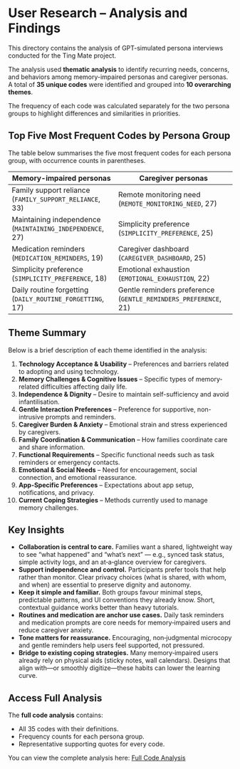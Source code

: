 # User Research – Analysis and Findings

This directory contains the analysis of GPT-simulated persona interviews conducted for the Ting Mate project.

The analysis used **thematic analysis** to identify recurring needs, concerns, and behaviors among memory-impaired personas and caregiver personas. A total of **35 unique codes** were identified and grouped into **10 overarching themes**.

The frequency of each code was calculated separately for the two persona groups to highlight differences and similarities in priorities.

## Top Five Most Frequent Codes by Persona Group

The table below summarises the five most frequent codes for each persona group, with occurrence counts in parentheses.

| Memory-impaired personas                                  | Caregiver personas                                              |
| --------------------------------------------------------- | --------------------------------------------------------------- |
| Family support reliance (`FAMILY_SUPPORT_RELIANCE`, 33)   | Remote monitoring need (`REMOTE_MONITORING_NEED`, 27)           |
| Maintaining independence (`MAINTAINING_INDEPENDENCE`, 27) | Simplicity preference (`SIMPLICITY_PREFERENCE`, 25)             |
| Medication reminders (`MEDICATION_REMINDERS`, 19)         | Caregiver dashboard (`CAREGIVER_DASHBOARD`, 25)                 |
| Simplicity preference (`SIMPLICITY_PREFERENCE`, 18)       | Emotional exhaustion (`EMOTIONAL_EXHAUSTION`, 22)               |
| Daily routine forgetting (`DAILY_ROUTINE_FORGETTING`, 17) | Gentle reminders preference (`GENTLE_REMINDERS_PREFERENCE`, 21) |

## Theme Summary

Below is a brief description of each theme identified in the analysis:

1. **Technology Acceptance & Usability** – Preferences and barriers related to adopting and using technology.
2. **Memory Challenges & Cognitive Issues** – Specific types of memory-related difficulties affecting daily life.
3. **Independence & Dignity** – Desire to maintain self-sufficiency and avoid infantilisation.
4. **Gentle Interaction Preferences** – Preference for supportive, non-intrusive prompts and reminders.
5. **Caregiver Burden & Anxiety** – Emotional strain and stress experienced by caregivers.
6. **Family Coordination & Communication** – How families coordinate care and share information.
7. **Functional Requirements** – Specific functional needs such as task reminders or emergency contacts.
8. **Emotional & Social Needs** – Need for encouragement, social connection, and emotional reassurance.
9. **App-Specific Preferences** – Expectations about app setup, notifications, and privacy.
10. **Current Coping Strategies** – Methods currently used to manage memory challenges.

## Key Insights

- **Collaboration is central to care.** Families want a shared, lightweight way to see “what happened” and “what’s next” — e.g., synced task status, simple activity logs, and an at‑a‑glance overview for caregivers.
- **Support independence and control.** Participants prefer tools that help rather than monitor. Clear privacy choices (what is shared, with whom, and when) are essential to preserve dignity and autonomy.
- **Keep it simple and familiar.** Both groups favour minimal steps, predictable patterns, and UI conventions they already know. Short, contextual guidance works better than heavy tutorials.
- **Routines and medication are anchor use cases.** Daily task reminders and medication prompts are core needs for memory‑impaired users and reduce caregiver anxiety.
- **Tone matters for reassurance.** Encouraging, non‑judgmental microcopy and gentle reminders help users feel supported, not pressured.
- **Bridge to existing coping strategies.** Many memory‑impaired users already rely on physical aids (sticky notes, wall calendars). Designs that align with—or smoothly digitize—these habits can lower the learning curve.

## Access Full Analysis

The **full code analysis** contains:

- All 35 codes with their definitions.
- Frequency counts for each persona group.
- Representative supporting quotes for every code.

You can view the complete analysis here: [Full Code Analysis](./full_code_analysis.md)
